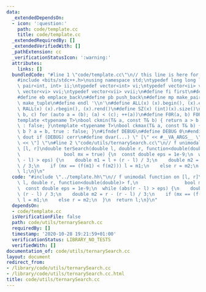 ```yaml
---
data:
  _extendedDependsOn:
  - icon: ':question:'
    path: code/template.cc
    title: code/template.cc
  _extendedRequiredBy: []
  _extendedVerifiedWith: []
  _pathExtension: cc
  _verificationStatusIcon: ':warning:'
  attributes:
    links: []
  bundledCode: "#line 1 \"code/template.cc\"\n// this line is here for a reason\n\
    #include <bits/stdc++.h>\nusing namespace std;\ntypedef long long ll;\ntypedef\
    \ pair<int, int> ii;\ntypedef vector<int> vi;\ntypedef vector<ii> vii;\ntypedef\
    \ vector<vi> vvi;\ntypedef vector<vii> vvii;\n#define fi first\n#define se second\n\
    #define eb emplace_back\n#define pb push_back\n#define mp make_pair\n#define mt\
    \ make_tuple\n#define endl '\\n'\n#define ALL(x) (x).begin(), (x).end()\n#define\
    \ RALL(x) (x).rbegin(), (x).rend()\n#define SZ(x) (int)(x).size()\n#define FOR(a,\
    \ b, c) for (auto a = (b); (a) < (c); ++(a))\n#define F0R(a, b) FOR (a, 0, (b))\n\
    template <typename T>\nbool ckmin(T& a, const T& b) { return a > b ? a = b, true\
    \ : false; }\ntemplate <typename T>\nbool ckmax(T& a, const T& b) { return a <\
    \ b ? a = b, true : false; }\n#ifndef DEBUG\n#define DEBUG 0\n#endif\n#define\
    \ dout if (DEBUG) cerr\n#define dvar(...) \" [\" << #__VA_ARGS__ \": \" << (__VA_ARGS__)\
    \ << \"] \"\n#line 2 \"code/utils/ternarySearch.cc\"\n// f unimodal function on\
    \ [l, r]\ndouble terSearch(double l, double r, function<double(double)> f,\n \
    \                bool mx = true) {\n  const double eps = 1e-9;\n  while (abs(r\
    \ - l) > eps) {\n    double m1 = l + (r - l) / 3;\n    double m2 = r - (r - l)\
    \ / 3;\n    if (mx == (f(m1) < f(m2))) l = m1;\n    else r = m2;\n  }\n  return\
    \ l;\n}\n"
  code: "#include \"../template.hh\"\n// f unimodal function on [l, r]\ndouble terSearch(double\
    \ l, double r, function<double(double)> f,\n                 bool mx = true) {\n\
    \  const double eps = 1e-9;\n  while (abs(r - l) > eps) {\n    double m1 = l +\
    \ (r - l) / 3;\n    double m2 = r - (r - l) / 3;\n    if (mx == (f(m1) < f(m2)))\
    \ l = m1;\n    else r = m2;\n  }\n  return l;\n}\n"
  dependsOn:
  - code/template.cc
  isVerificationFile: false
  path: code/utils/ternarySearch.cc
  requiredBy: []
  timestamp: '2020-10-28 19:21:59+01:00'
  verificationStatus: LIBRARY_NO_TESTS
  verifiedWith: []
documentation_of: code/utils/ternarySearch.cc
layout: document
redirect_from:
- /library/code/utils/ternarySearch.cc
- /library/code/utils/ternarySearch.cc.html
title: code/utils/ternarySearch.cc
---
```

